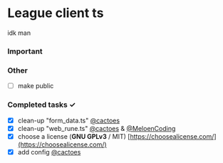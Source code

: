 # League client ts
idk man

### Important

### Other
- [ ] make public

### Completed tasks ✓
- [x] clean-up "form_data.ts" [@cactoes](https://github.com/cactoes)
- [x] clean-up "web_rune.ts" [@cactoes](https://github.com/cactoes) & [@MeloenCoding](https://github.com/MeloenCoding)
- [x] choose a license (**GNU GPLv3** / MIT) [https://choosealicense.com/](https://choosealicense.com/)
- [x] add config [@cactoes](https://github.com/cactoes)